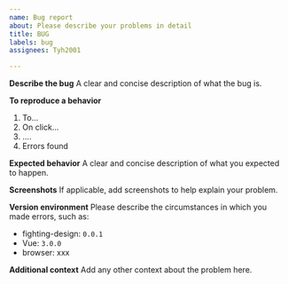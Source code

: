 ```yaml
---
name: Bug report
about: Please describe your problems in detail
title: BUG
labels: bug
assignees: Tyh2001

---
```


**Describe the bug**
A clear and concise description of what the bug is.

**To reproduce a behavior**

1. To...
2. On click...
3. ....
4. Errors found

**Expected behavior**
A clear and concise description of what you expected to happen.

**Screenshots**
If applicable, add screenshots to help explain your problem.

**Version environment**
Please describe the circumstances in which you made errors, such as:

- fighting-design: `0.0.1`
- Vue: `3.0.0`
- browser: xxx

**Additional context**
Add any other context about the problem here.
